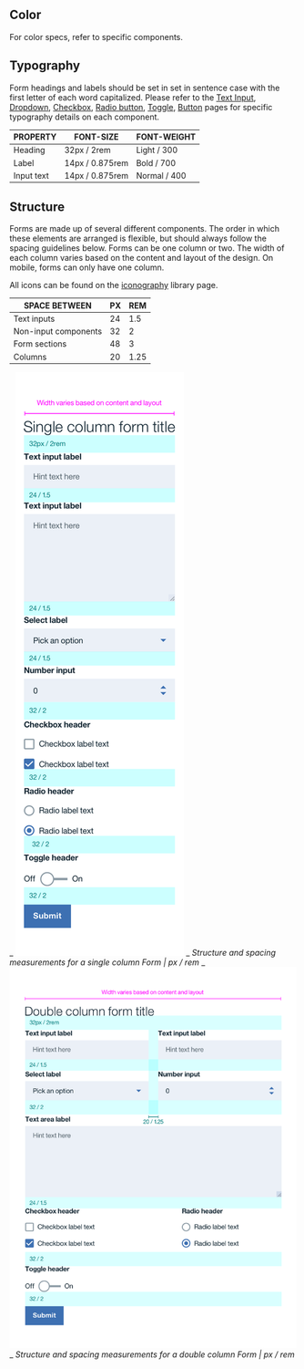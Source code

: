 ## Color
For color specs, refer to specific components. 

## Typography
Form headings and labels should be set in set in sentence case with the first letter of each word capitalized. Please refer to the [Text Input](), [Dropdown](), [Checkbox](), [Radio button](), [Toggle](), [Button]() pages for specific typography details on each component.

| PROPERTY | FONT-SIZE      | FONT-WEIGHT  |
|------------|-----------------|--------------|
| Heading    | 32px / 2rem     | Light / 300  |
| Label      | 14px / 0.875rem | Bold / 700   |
| Input text | 14px / 0.875rem | Normal / 400 |

## Structure
Forms are made up of several different components. The order in which these elements are arranged is flexible, but should always follow the spacing guidelines below.
Forms can be one column or two. The width of each column varies based on the content and layout of the design. On mobile, forms can only have one column.

All icons can be found on the [iconography]() library page.

| SPACE BETWEEN        | PX | REM  |
|----------------------|----|------|
| Text inputs          | 24 | 1.5  |
| Non-input components | 32 | 2    |
| Form sections        | 48 | 3    |
| Columns              | 20 | 1.25 |

_
![Structure and spacing measurements for a single column form](images/form-style-1.png)
_
_Structure and spacing measurements for a single column Form | px / rem_
_
![Structure and spacing measurements for a double column form ](images/form-style-2.png)
_
_Structure and spacing measurements for a double column Form | px / rem_
